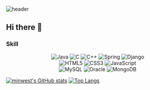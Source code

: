 ![header](https://capsule-render.vercel.app/api?type=slice&color=auto&height=300&section=header&text=minwestgit&fontSize=70)


## Hi there 👋 
### Skill

<p align="center">
<img alt="Java" src="https://img.shields.io/badge/java-%23ED8B00.svg?&style=for-the-badge&logo=java&logoColor=white"/>
<img alt="C" src="https://img.shields.io/badge/c%20-%2300599C.svg?&style=for-the-badge&logo=c&logoColor=white"/>
<img alt="C++" src="https://img.shields.io/badge/c++%20-%2300599C.svg?&style=for-the-badge&logo=c%2B%2B&ogoColor=white"/>
<img alt="Spring" src="https://img.shields.io/badge/spring%20-%236DB33F.svg?&style=for-the-badge&logo=spring&logoColor=white"/>
<img alt="Django" src="https://img.shields.io/badge/django%20-%23092E20.svg?&style=for-the-badge&logo=django&logoColor=white"/><br/>
<img alt="HTML5" src="https://img.shields.io/badge/html5%20-%23E34F26.svg?&style=for-the-badge&logo=html5&logoColor=white"/>
<img alt="CSS3" src="https://img.shields.io/badge/css3%20-%231572B6.svg?&style=for-the-badge&logo=css3&logoColor=white"/>
<img alt="JavaScript" src="https://img.shields.io/badge/javascript%20-%23323330.svg?&style=for-the-badge&logo=javascript&logoColor=%23F7DF1E"/><br/>
<img alt="MySQL" src="https://img.shields.io/badge/mysql-%2300f.svg?&style=for-the-badge&logo=mysql&logoColor=white"/>
<img alt="Oracle" src ="https://img.shields.io/badge/oracle%20-%23F00000.svg?&style=for-the-badge&logo=oracle&logoColor=white" />
<img alt="MongoDB" src ="https://img.shields.io/badge/MongoDB-%234ea94b.svg?&style=for-the-badge&logo=mongodb&logoColor=white"/>
</p>

[![minwest's GitHub stats](https://github-readme-stats.vercel.app/api?username=minwest)](https://github.com/anuraghazra/github-readme-stats)
[![Top Langs](https://github-readme-stats.vercel.app/api/top-langs/?username=minwest&layout=compact)](https://github.com/metleeha)


